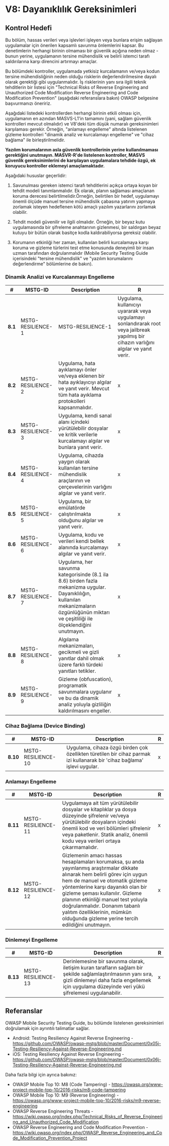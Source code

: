 # V8: Dayanıklılık Gereksinimleri

## Kontrol Hedefi

Bu bölüm, hassas verileri veya işlevleri işleyen veya bunlara erişim sağlayan uygulamalar için önerilen kapsamlı savunma önlemlerini kapsar. Bu denetimlerin herhangi birinin olmaması bir güvenlik açığına neden olmaz - bunun yerine, uygulamanın tersine mühendislik ve belirli istemci tarafı saldırılarına karşı direncini artırmayı amaçlar.

Bu bölümdeki kontroller, uygulamada yetkisiz kurcalamanın ve/veya kodun tersine mühendisliğinin neden olduğu risklerin değerlendirilmesine dayalı olarak gerektiği gibi uygulanmalıdır. İş risklerinin yanı sıra ilgili teknik tehditlerin bir listesi için "Technical Risks of Reverse Engineering and Unauthorized Code Modification Reverse Engineering and Code Modification Prevention" (aşağıdaki referanslara bakın) OWASP belgesine başvurmanızı öneririz.

Aşağıdaki listedeki kontrollerden herhangi birinin etkili olması için, uygulamanın en azından MASVS-L1'in tamamını (yani, sağlam güvenlik kontrolleri mevcut olmalıdır) ve V8'deki tüm düşük numaralı gereksinimleri karşılaması gerekir. Örneğin, "anlamayı engelleme" altında listelenen gizleme kontrolleri "dinamik analiz ve kurcalamayı engelleme" ve "cihaz bağlama" ile birleştirilmelidir.

**Yazılım korumalarının asla güvenlik kontrollerinin yerine kullanılmaması gerektiğini unutmayın. MASVR-R'de listelenen kontroller, MASVS güvenlik gereksinimlerini de karşılayan uygulamalara tehdide özgü, ek koruyucu kontroller eklemeyi amaçlamaktadır.**

Aşağıdaki hususlar geçerlidir:

1. Savunulması gereken istemci tarafı tehditlerini açıkça ortaya koyan bir tehdit modeli tanımlanmalıdır. Ek olarak, planın sağlaması amaçlanan koruma derecesi belirtilmelidir.Örneğin, belirtilen bir hedef, uygulamayı önemli ölçüde manuel tersine mühendislik çabasına yatırım yapmaya zorlamak isteyen hedeflenen kötü amaçlı yazılım yazarlarını zorlamak olabilir.

2. Tehdit modeli güvenilir ve ilgili olmalıdır. Örneğin, bir beyaz kutu uygulamasında bir şifreleme anahtarının gizlenmesi, bir saldırgan beyaz kutuyu bir bütün olarak basitçe kodla kaldırabiliyorsa gereksiz olabilir.

3. Korumanın etkinliği her zaman, kullanılan belirli kurcalamaya karşı koruma ve gizleme türlerini test etme konusunda deneyimli bir insan uzman tarafından doğrulanmalıdır (Mobile Security Testing Guide içerisindeki "tersine mühendislik" ve "yazılım korumalarını değerlendirme" bölümlerine de bakın).

<!-- \pagebreak -->

### Dinamik Analizi ve Kurcalanmayı Engelleme

| # | MSTG-ID | Description | R |
| -- | ----------- | ---------------------- | - |
| **8.1** | MSTG-RESILIENCE-1 | MSTG-RESILIENCE-1 | Uygulama, kullanıcıyı uyararak veya uygulamayı sonlandırarak root veya jailbreak yapılmış bir cihazın varlığını algılar ve yanıt verir. | x |
| **8.2** | MSTG-RESILIENCE-2 | Uygulama, hata ayıklamayı önler ve/veya eklenen bir hata ayıklayıcıyı algılar ve yanıt verir. Mevcut tüm hata ayıklama protokolleri kapsanmalıdır. | x |
| **8.3** | MSTG-RESILIENCE-3 | Uygulama, kendi sanal alanı içindeki yürütülebilir dosyalar ve kritik verilerle kurcalamayı algılar ve bunlara yanıt verir. | x |
| **8.4** | MSTG-RESILIENCE-4 | Uygulama, cihazda yaygın olarak kullanılan tersine mühendislik araçlarının ve çerçevelerinin varlığını algılar ve yanıt verir. | x |
| **8.5** | MSTG-RESILIENCE-5 | Uygulama, bir emülatörde çalıştırılmakta olduğunu algılar ve yanıt verir.  | x |
| **8.6** | MSTG-RESILIENCE-6 | Uygulama, kodu ve verileri kendi bellek alanında kurcalamayı algılar ve yanıt verir. | x |
| **8.7** | MSTG-RESILIENCE-7 | Uygulama, her savunma kategorisinde (8.1 ila 8.6) birden fazla mekanizma uygular. Dayanıklılığın, kullanılan mekanizmaların özgünlüğünün miktarı ve çeşitliliği ile ölçeklendiğini unutmayın. | x |
| **8.8** | MSTG-RESILIENCE-8 | Algılama mekanizmaları, gecikmeli ve gizli yanıtlar dahil olmak üzere farklı türdeki yanıtları tetikler. | x |
| **8.9** | MSTG-RESILIENCE-9 | Gizleme (obfuscation), programatik savunmalara uygulanır ve bu da dinamik analiz yoluyla gizliliğin kaldırılmasını engeller.  | x |

### Cihaz Bağlama (Device Binding)

| # | MSTG-ID | Description | R |
| -- | ----------- | ---------------------- | - |
| **8.10** | MSTG-RESILIENCE-10 | Uygulama, cihaza özgü birden çok özellikten türetilen bir cihaz parmak izi kullanarak bir 'cihaz bağlama' işlevi uygular. | x |

<!-- \pagebreak -->

### Anlamayı Engelleme

| # | MSTG-ID | Description | R |
| -- | ----------- | ---------------------- | - |
| **8.11** | MSTG-RESILIENCE-11 | Uygulamaya ait tüm yürütülebilir dosyalar ve kitaplıklar ya dosya düzeyinde şifrelenir ve/veya yürütülebilir dosyaların içindeki önemli kod ve veri bölümleri şifrelenir veya paketlenir. Statik analiz, önemli kodu veya verileri ortaya çıkarmamalıdır. | x |
| **8.12** | MSTG-RESILIENCE-12 | Gizlemenin amacı hassas hesaplamaları korumaksa, şu anda yayınlanmış araştırmalar dikkate alınarak hem belirli görev için uygun hem de manuel ve otomatik gizleme yöntemlerine karşı dayanıklı olan bir gizleme şeması kullanılır. Gizleme planının etkinliği manuel test yoluyla doğrulanmalıdır. Donanım tabanlı yalıtım özelliklerinin, mümkün olduğunda gizleme yerine tercih edildiğini unutmayın. | x |

### Dinlemeyi Engelleme

| # | MSTG-ID | Description | R |
| -- | ----------- | ---------------------- | - |
| **8.13** | MSTG-RESILIENCE-13 | Derinlemesine bir savunma olarak, iletişim kuran tarafların sağlam bir şekilde sağlamlaştırılmasının yanı sıra, gizli dinlemeyi daha fazla engellemek için uygulama düzeyinde veri yükü şifrelemesi uygulanabilir. | x |

<!-- \pagebreak -->

## Referanslar

OWASP Mobile Security Testing Guide, bu bölümde listelenen gereksinimleri doğrulamak için ayrıntılı talimatlar sağlar.

- Android: Testing Resiliency Against Reverse Engineering - <https://github.com/OWASP/owasp-mstg/blob/master/Document/0x05j-Testing-Resiliency-Against-Reverse-Engineering.md>
- iOS: Testing Resiliency Against Reverse Engineering - <https://github.com/OWASP/owasp-mstg/blob/master/Document/0x06j-Testing-Resiliency-Against-Reverse-Engineering.md>

Daha fazla bilgi için ayrıca bakınız:

- OWASP Mobile Top 10: M8 (Code Tampering) - <https://owasp.org/www-project-mobile-top-10/2016-risks/m8-code-tampering>
- OWASP Mobile Top 10: M9 (Reverse Engineering) - <https://owasp.org/www-project-mobile-top-10/2016-risks/m9-reverse-engineering>
- OWASP Reverse Engineering Threats - <https://wiki.owasp.org/index.php/Technical_Risks_of_Reverse_Engineering_and_Unauthorized_Code_Modification>
- OWASP Reverse Engineering and Code Modification Prevention - <https://wiki.owasp.org/index.php/OWASP_Reverse_Engineering_and_Code_Modification_Prevention_Project>
